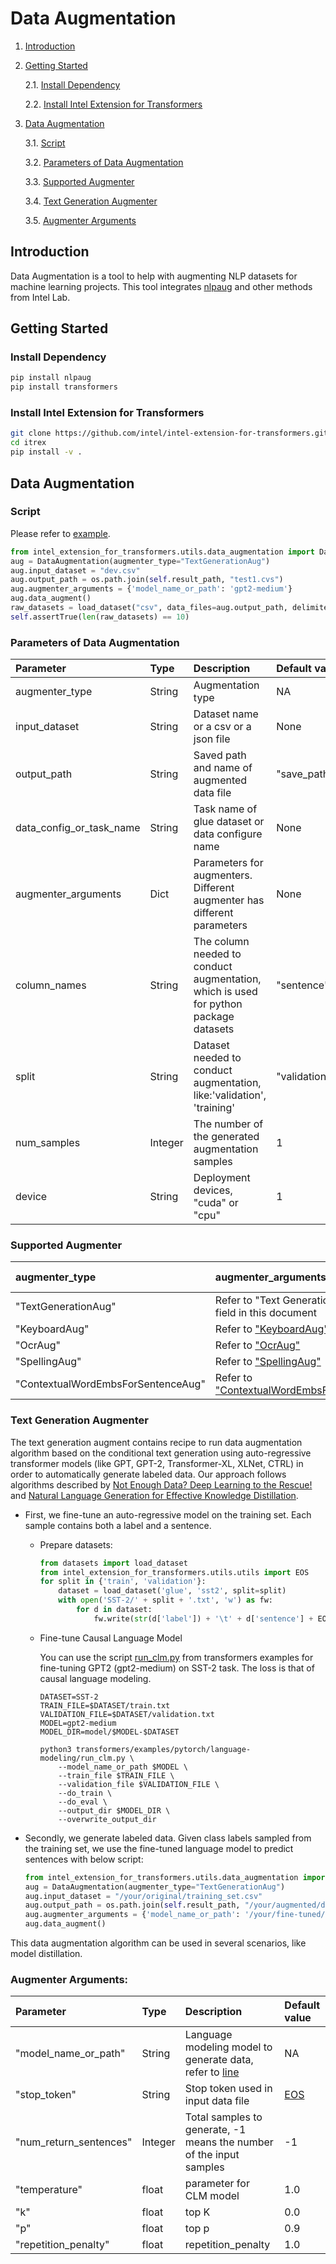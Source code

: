 Data Augmentation
============

1. [Introduction](#introduction)

2. [Getting Started](#getting-started)

    2.1. [Install Dependency](#install-dependency)

    2.2. [Install Intel Extension for Transformers](#install-intel_extension_for_transformers)

3. [Data Augmentation](#data-augmentation)

    3.1. [Script](#script)

    3.2. [Parameters of Data Augmentation](#parameters-of-data-augmentation)

    3.3. [Supported Augmenter](#supported-augmenter)

    3.4. [Text Generation Augmenter](#text-generation-augmenter)

    3.5. [Augmenter Arguments](#augmenter-arguments)

## Introduction
Data Augmentation is a tool to help with augmenting NLP datasets for machine learning projects. This tool integrates [nlpaug](https://github.com/makcedward/nlpaug) and other methods from Intel Lab.

## Getting Started
### Install Dependency
```bash
pip install nlpaug
pip install transformers
```

### Install Intel Extension for Transformers
```bash
git clone https://github.com/intel/intel-extension-for-transformers.git itrex
cd itrex
pip install -v .
```

## Data Augmentation
### Script
Please refer to [example](tests/test_data_augmentation.py).
```python
from intel_extension_for_transformers.utils.data_augmentation import DataAugmentation
aug = DataAugmentation(augmenter_type="TextGenerationAug")
aug.input_dataset = "dev.csv"
aug.output_path = os.path.join(self.result_path, "test1.cvs")
aug.augmenter_arguments = {'model_name_or_path': 'gpt2-medium'}
aug.data_augment()
raw_datasets = load_dataset("csv", data_files=aug.output_path, delimiter="\t", split="train")
self.assertTrue(len(raw_datasets) == 10)
```

### Parameters of Data Augmentation
|Parameter |Type |Description                                                           |Default value |
|:---------|:----|:------------------------------------------------------------------|:-------------|
|augmenter_type|String|Augmentation type                                             |NA  |
|input_dataset|String|Dataset name or a csv or a json file                           |None  |
|output_path|String|Saved path and name of augmented data file                       |"save_path/augmented_dataset.csv"|
|data_config_or_task_name|String|Task name of glue dataset or data configure name    |None  |
|augmenter_arguments|Dict|Parameters for augmenters. Different augmenter has different parameters |None|
|column_names|String|The column needed to conduct augmentation, which is used for python package datasets|"sentence"|
|split|String|Dataset needed to conduct augmentation, like:'validation', 'training'     |"validation"  |
|num_samples|Integer|The number of the generated augmentation samples           |1  |
|device|String|Deployment devices, "cuda" or "cpu"                                     |1  |

### Supported Augmenter
|augmenter_type |augmenter_arguments                                                 |default value |
|:--------------|:-------------------------------------------------------------------|:-------------|
|"TextGenerationAug"|Refer to "Text Generation Augmenter" field in this document               |NA  |
|"KeyboardAug"|Refer to ["KeyboardAug"](https://github.com/makcedward/nlpaug/blob/40794970124c26ce2e587e567738247bf20ebcad/nlpaug/augmenter/char/keyboard.py#L46)      |NA  |
|"OcrAug"|Refer to ["OcrAug"](https://github.com/makcedward/nlpaug/blob/40794970124c26ce2e587e567738247bf20ebcad/nlpaug/augmenter/char/ocr.py#L38)           |NA  |
|"SpellingAug"|Refer to ["SpellingAug"](https://github.com/makcedward/nlpaug/blob/40794970124c26ce2e587e567738247bf20ebcad/nlpaug/augmenter/word/spelling.py#L49)      |NA  |
|"ContextualWordEmbsForSentenceAug"|Refer to ["ContextualWordEmbsForSentenceAug"](https://github.com/makcedward/nlpaug/blob/40794970124c26ce2e587e567738247bf20ebcad/nlpaug/augmenter/sentence/context_word_embs_sentence.py#L77)      |    |

### Text Generation Augmenter
The text generation augment contains recipe to run data augmentation algorithm based on the conditional text generation using auto-regressive transformer models (like GPT, GPT-2, Transformer-XL, XLNet, CTRL) in order to automatically generate labeled data.
Our approach follows algorithms described by [Not Enough Data? Deep Learning to the Rescue!](https://arxiv.org/abs/1911.03118) and [Natural Language Generation for Effective Knowledge Distillation](https://www.aclweb.org/anthology/D19-6122.pdf).

- First, we fine-tune an auto-regressive model on the training set. Each sample contains both a label and a sentence.
    - Prepare datasets:
        ```python
        from datasets import load_dataset
        from intel_extension_for_transformers.utils.utils import EOS
        for split in {'train', 'validation'}:
            dataset = load_dataset('glue', 'sst2', split=split)
            with open('SST-2/' + split + '.txt', 'w') as fw:
                for d in dataset:
                    fw.write(str(d['label']) + '\t' + d['sentence'] + EOS + '\n')
        ```

    - Fine-tune Causal Language Model

        You can use the script [run_clm.py](https://github.com/huggingface/transformers/tree/v4.6.1/examples/pytorch/language-modeling/run_clm.py) from transformers examples for fine-tuning GPT2 (gpt2-medium) on SST-2 task. The loss is that of causal language modeling. 

        ```shell
        DATASET=SST-2
        TRAIN_FILE=$DATASET/train.txt
        VALIDATION_FILE=$DATASET/validation.txt
        MODEL=gpt2-medium
        MODEL_DIR=model/$MODEL-$DATASET

        python3 transformers/examples/pytorch/language-modeling/run_clm.py \
            --model_name_or_path $MODEL \
            --train_file $TRAIN_FILE \
            --validation_file $VALIDATION_FILE \
            --do_train \
            --do_eval \
            --output_dir $MODEL_DIR \
            --overwrite_output_dir
        ```

- Secondly, we generate labeled data. Given class labels sampled from the training set, we use the fine-tuned language model to predict sentences with below script:
    ```python
    from intel_extension_for_transformers.utils.data_augmentation import DataAugmentation
    aug = DataAugmentation(augmenter_type="TextGenerationAug")
    aug.input_dataset = "/your/original/training_set.csv"
    aug.output_path = os.path.join(self.result_path, "/your/augmented/dataset.cvs")
    aug.augmenter_arguments = {'model_name_or_path': '/your/fine-tuned/model'}
    aug.data_augment()
    ```

This data augmentation algorithm can be used in several scenarios, like model distillation.

### Augmenter Arguments:
|Parameter |Type|Description                                                 |Default value |
|:---------|:---|:---------------------------------------------------|:-------------|
|"model_name_or_path"|String|Language modeling model to generate data, refer to [line](intel_extension_for_transformers/preprocessing/data_augmentation.py#L181)|NA|
|"stop_token"|String|Stop token used in input data file                     |[EOS](intel_extension_for_transformers/preprocessing/utils.py#L7)|
|"num_return_sentences"|Integer|Total samples to generate, -1 means the number of the input samples                    |-1|
|"temperature"|float|parameter for CLM model                               |1.0|
|"k"|float|top K                                |0.0|
|"p"|float|top p                                |0.9|
|"repetition_penalty"|float|repetition_penalty                                |1.0|

